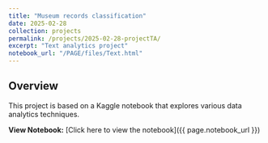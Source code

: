 ```yaml
---
title: "Museum records classification"
date: 2025-02-28
collection: projects
permalink: /projects/2025-02-28-projectTA/
excerpt: "Text analytics project"
notebook_url: "/PAGE/files/Text.html"
---
```

## Overview

This project is based on a Kaggle notebook that explores various data analytics techniques.

**View Notebook:** [Click here to view the notebook]({{ page.notebook_url }})
